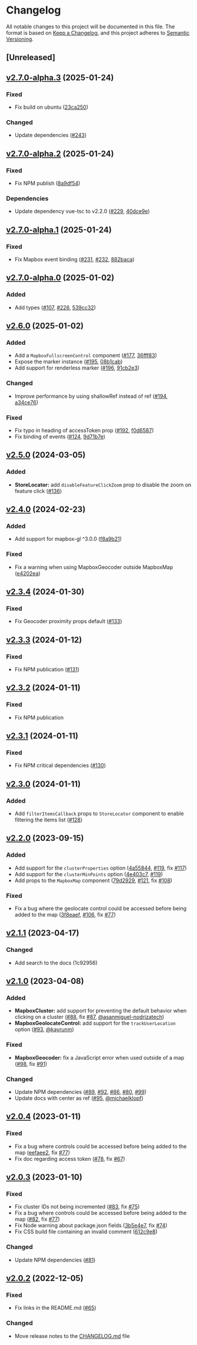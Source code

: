 # Changelog

All notable changes to this project will be documented in this file. The format is based on [Keep a Changelog](https://keepachangelog.com/en/1.0.0/), and this project adheres to [Semantic Versioning](https://semver.org/spec/v2.0.0.html).

## [Unreleased]

## [v2.7.0-alpha.3](https://github.com/studiometa/vue-mapbox-gl/compare/2.7.0-alpha.2...2.7.0-alpha.3) (2025-01-24)

### Fixed

- Fix build on ubuntu ([23ca250](https://github.com/studiometa/vue-mapbox-gl/commit/23ca250))

### Changed

- Update dependencies ([#243](https://github.com/studiometa/vue-mapbox-gl/pull/243))

## [v2.7.0-alpha.2](https://github.com/studiometa/vue-mapbox-gl/compare/2.7.0-alpha.1...2.7.0-alpha.2) (2025-01-24)

### Fixed

- Fix NPM publish ([8a9df54](https://github.com/studiometa/vue-mapbox-gl/commit/8a9df54))

### Dependencies

- Update dependency vue-tsc to v2.2.0 ([#229](https://github.com/studiometa/vue-mapbox-gl/pull/229), [40dce9e](https://github.com/studiometa/vue-mapbox-gl/commit/40dce9e))

## [v2.7.0-alpha.1](https://github.com/studiometa/vue-mapbox-gl/compare/2.7.0-alpha.0...2.7.0-alpha.1) (2025-01-24)

### Fixed

- Fix Mapbox event binding ([#231](https://github.com/studiometa/vue-mapbox-gl/issues/231), [#232](https://github.com/studiometa/vue-mapbox-gl/pull/232), [882baca](https://github.com/studiometa/vue-mapbox-gl/commit/882baca))

## [v2.7.0-alpha.0](https://github.com/studiometa/vue-mapbox-gl/compare/2.6.0...2.7.0-alpha.0) (2025-01-02)

### Added

- Add types ([#107](https://github.com/studiometa/vue-mapbox-gl/issues/107), [#226](https://github.com/studiometa/vue-mapbox-gl/pull/226), [539cc32](https://github.com/studiometa/vue-mapbox-gl/commit/539cc32))

## [v2.6.0](https://github.com/studiometa/vue-mapbox-gl/compare/2.5.0...2.6.0) (2025-01-02)

### Added

- Add a `MapboxFullscreenControl` component ([#177](https://github.com/studiometa/vue-mapbox-gl/pull/177), [36fff83](https://github.com/studiometa/vue-mapbox-gl/commit/36fff83))
- Expose the marker instance ([#195](https://github.com/studiometa/vue-mapbox-gl/pull/195), [08b1cab](https://github.com/studiometa/vue-mapbox-gl/commit/08b1cab))
- Add support for renderless marker ([#196](https://github.com/studiometa/vue-mapbox-gl/pull/196), [91cb2e3](https://github.com/studiometa/vue-mapbox-gl/commit/91cb2e3))

### Changed

- Improve performance by using shallowRef instead of ref ([#194](https://github.com/studiometa/vue-mapbox-gl/pull/194), [a34ce76](https://github.com/studiometa/vue-mapbox-gl/commit/a34ce76))

### Fixed

- Fix typo in heading of accessToken prop ([#192](https://github.com/studiometa/vue-mapbox-gl/pull/192), [f0d6587](https://github.com/studiometa/vue-mapbox-gl/commit/f0d6587))
- Fix binding of events ([#124](https://github.com/studiometa/vue-mapbox-gl/pull/124), [9d71b7e](https://github.com/studiometa/vue-mapbox-gl/commit/9d71b7e))

## [v2.5.0](https://github.com/studiometa/vue-mapbox-gl/compare/2.4.0...2.5.0) (2024-03-05)

### Added

- **StoreLocator:** add `disableFeatureClickZoom` prop to disable the zoom on feature click ([#136](https://github.com/studiometa/vue-mapbox-gl/pull/136))

## [v2.4.0](https://github.com/studiometa/vue-mapbox-gl/compare/2.3.4...2.4.0) (2024-02-23)

### Added

- Add support for mapbox-gl ^3.0.0 ([f8a9b21](https://github.com/studiometa/vue-mapbox-gl/commit/f8a9b21))

### Fixed

- Fix a warning when using MapboxGeocoder outside MapboxMap ([e4202ea](https://github.com/studiometa/vue-mapbox-gl/commit/e4202ea))

## [v2.3.4](https://github.com/studiometa/vue-mapbox-gl/compare/2.3.3...2.3.4) (2024-01-30)

### Fixed

- Fix Geocoder proximity props default ([#133](https://github.com/studiometa/vue-mapbox-gl/pull/133))

## [v2.3.3](https://github.com/studiometa/vue-mapbox-gl/compare/2.3.2...2.3.3) (2024-01-12)

### Fixed

- Fix NPM publication ([#131](https://github.com/studiometa/vue-mapbox-gl/pull/131))

## [v2.3.2](https://github.com/studiometa/vue-mapbox-gl/compare/2.3.1...2.3.2) (2024-01-11)

### Fixed

- Fix NPM publication

## [v2.3.1](https://github.com/studiometa/vue-mapbox-gl/compare/2.3.0...2.3.1) (2024-01-11)

### Fixed

- Fix NPM critical dependencies ([#130](https://github.com/studiometa/vue-mapbox-gl/pull/130))

## [v2.3.0](https://github.com/studiometa/vue-mapbox-gl/compare/2.2.0...2.3.0) (2024-01-11)

### Added

- Add `filterItemsCallback` props to `StoreLocator` component to enable filtering the items list ([#128](https://github.com/studiometa/vue-mapbox-gl/pull/128))

## [v2.2.0](https://github.com/studiometa/vue-mapbox-gl/compare/2.1.1...2.2.0) (2023-09-15)

### Added

- Add support for the `clusterProperties` option ([4a55844](https://github.com/studiometa/vue-mapbox-gl/commit/4a55844), [#119](https://github.com/studiometa/vue-mapbox-gl/pull/119), fix [#117](https://github.com/studiometa/vue-mapbox-gl/issues/117))
- Add support for the `clusterMinPoints` option ([4e403c7](https://github.com/studiometa/vue-mapbox-gl/commit/4e403c7), [#119](https://github.com/studiometa/vue-mapbox-gl/pull/119))
- Add props to the `MapboxMap` component ([79d2929](https://github.com/studiometa/vue-mapbox-gl/commit/79d2929), [#121](https://github.com/studiometa/vue-mapbox-gl/pull/121), fix [#108](https://github.com/studiometa/vue-mapbox-gl/issues/108))

### Fixed

- Fix a bug where the geolocate control could be accessed before being added to the map ([3f8eaef](https://github.com/studiometa/vue-mapbox-gl/commit/3f8eaef), [#106](https://github.com/studiometa/vue-mapbox-gl/pull/106), fix [#77](https://github.com/studiometa/vue-mapbox-gl/issues/77))

## [v2.1.1](https://github.com/studiometa/vue-mapbox-gl/compare/2.1.0...2.1.1) (2023-04-17)

### Changed

- Add search to the docs (1c92956)

## [v2.1.0](https://github.com/studiometa/vue-mapbox-gl/compare/2.0.4...2.1.0) (2023-04-08)

### Added

- **MapboxCluster:** add support for preventing the default behavior when clicking on a cluster ([#88](https://github.com/studiometa/vue-mapbox-gl/pull/88), fix [#87](https://github.com/studiometa/vue-mapbox-gl/issues/87), [@asanmiguel-nodrizatech](https://github.com/asanmiguel-nodrizatech))
- **MapboxGeolocateControl:** add support for the `trackUserLocation` option ([#93](https://github.com/studiometa/vue-mapbox-gl/pull/93), [@kayrunm](https://github.com/kayrunm))

### Fixed

- **MapboxGeocoder:** fix a JavaScript error when used outside of a map ([#98](https://github.com/studiometa/vue-mapbox-gl/pull/98), fix [#91](https://github.com/studiometa/vue-mapbox-gl/issues/91))

### Changed

- Update NPM dependencies ([#89](https://github.com/studiometa/vue-mapbox-gl/pull/89), [#92](https://github.com/studiometa/vue-mapbox-gl/pull/92), [#86](https://github.com/studiometa/vue-mapbox-gl/pull/86), [#80](https://github.com/studiometa/vue-mapbox-gl/pull/80), [#99](https://github.com/studiometa/vue-mapbox-gl/pull/99))
- Update docs with center as ref ([#95](https://github.com/studiometa/vue-mapbox-gl/pull/95), [@michaelklopf](https://github.com/michaelklopf))

## [v2.0.4](https://github.com/studiometa/vue-mapbox-gl/compare/2.0.3...2.0.4) (2023-01-11)

### Fixed

- Fix a bug where controls could be accessed before being added to the map ([eefaee2](https://github.com/studiometa/vue-mapbox-gl/commit/eefaee2), fix [#77](https://github.com/studiometa/vue-mapbox-gl/issues/77))
- Fix doc regarding access token ([#78](https://github.com/studiometa/vue-mapbox-gl/pull/78), fix [#67](https://github.com/studiometa/vue-mapbox-gl/issues/67))

## [v2.0.3](https://github.com/studiometa/vue-mapbox-gl/compare/2.0.2...2.0.3) (2023-01-10)

### Fixed

- Fix cluster IDs not being incremented ([#83](https://github.com/studiometa/vue-mapbox-gl/pull/83), fix [#75](https://github.com/studiometa/vue-mapbox-gl/issues/75))
- Fix a bug where controls could be accessed before being added to the map ([#82](https://github.com/studiometa/vue-mapbox-gl/pull/82), fix [#77](https://github.com/studiometa/vue-mapbox-gl/issues/77))
- Fix Node warning about package.json fields ([3b5e4e7](https://github.com/studiometa/vue-mapbox-gl/commit/3b5e4e7), fix [#74](https://github.com/studiometa/vue-mapbox-gl/issues/74))
- Fix CSS build file containing an invalid comment ([612c9e8](https://github.com/studiometa/vue-mapbox-gl/commit/612c9e8))

### Changed

- Update NPM dependencies ([#81](https://github.com/studiometa/vue-mapbox-gl/pull/81))

## [v2.0.2](https://github.com/studiometa/vue-mapbox-gl/compare/2.0.1...2.0.2) (2022-12-05)

### Fixed

- Fix links in the README.md ([#65](https://github.com/studiometa/vue-mapbox-gl/pull/65))

### Changed

- Move release notes to the [CHANGELOG.md](https://github.com/studiometa/vue-mapbox-gl/blob/develop/CHANGELOG.md) file
